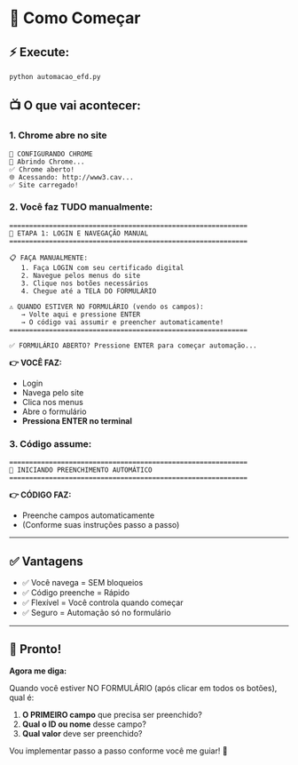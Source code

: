 # 🎯 Como Começar

## ⚡ Execute:

```bash
python automacao_efd.py
```

## 📺 O que vai acontecer:

### **1. Chrome abre no site**
```
🔧 CONFIGURANDO CHROME
🚀 Abrindo Chrome...
✅ Chrome aberto!
🌐 Acessando: http://www3.cav...
✅ Site carregado!
```

### **2. Você faz TUDO manualmente:**
```
============================================================
🔐 ETAPA 1: LOGIN E NAVEGAÇÃO MANUAL
============================================================

📋 FAÇA MANUALMENTE:
   1. Faça LOGIN com seu certificado digital
   2. Navegue pelos menus do site
   3. Clique nos botões necessários
   4. Chegue até a TELA DO FORMULÁRIO

⚠️ QUANDO ESTIVER NO FORMULÁRIO (vendo os campos):
   → Volte aqui e pressione ENTER
   → O código vai assumir e preencher automaticamente!
============================================================

✅ FORMULÁRIO ABERTO? Pressione ENTER para começar automação...
```

**👉 VOCÊ FAZ:**
- Login
- Navega pelo site
- Clica nos menus
- Abre o formulário
- **Pressiona ENTER no terminal**

### **3. Código assume:**
```
============================================================
🤖 INICIANDO PREENCHIMENTO AUTOMÁTICO
============================================================
```

**👉 CÓDIGO FAZ:**
- Preenche campos automaticamente
- (Conforme suas instruções passo a passo)

---

## ✅ Vantagens

- ✅ Você navega = SEM bloqueios
- ✅ Código preenche = Rápido
- ✅ Flexível = Você controla quando começar
- ✅ Seguro = Automação só no formulário

---

## 🎤 Pronto!

**Agora me diga:**

Quando você estiver NO FORMULÁRIO (após clicar em todos os botões), qual é:
1. **O PRIMEIRO campo** que precisa ser preenchido?
2. **Qual o ID ou nome** desse campo?
3. **Qual valor** deve ser preenchido?

Vou implementar passo a passo conforme você me guiar! 🚀

